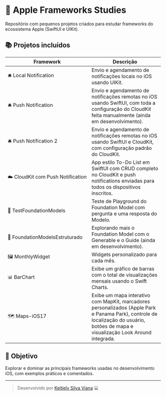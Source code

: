 # 🍎 Apple Frameworks Studies

Repositório com pequenos projetos criados para estudar frameworks do ecossistema Apple (SwiftUI e UIKit).

## 📚 Projetos incluídos

| Framework | Descrição |
|------------|------------|
| 🛎&nbsp;Local&nbsp;Notification | Envio e agendamento de notificações locais no iOS usando UIKit. |
| 🛎&nbsp;Push&nbsp;Notification | Envio e agendamento de notificações remotas no iOS usando SwiftUI, com toda a configuração do CloudKit feita manualmente (ainda em desenvolvimento). |
| 🛎&nbsp;Push&nbsp;Notification&nbsp;2 | Envio e agendamento de notificações remotas no iOS usando SwiftUI e CloudKit, com configuração padrão do CloudKit. |
| ☁️&nbsp;CloudKit&nbsp;com&nbsp;Push&nbsp;Notification | App estilo To-Do List em SwiftUI com CRUD completo no CloudKit e push notifications enviadas para todos os dispositivos inscritos. |
| 🤖&nbsp;TestFoundationModels&nbsp; | Teste de Playground do Foundation Model com pergunta e uma resposta do Modelo. |
| 🤖&nbsp;FoundationModelsEstruturado&nbsp; | Explorando mais o Foundation Model com o Generable e o Guide (ainda em desenvolvimento). |
| 🖼️&nbsp;MonthlyWidget&nbsp; | Widgets personalizado para cada mês. |
| 📊&nbsp;BarChart&nbsp; | Exibe um gráfico de barras com o total de visualizações mensais usando o Swift Charts. |
| 🗺️&nbsp;Maps-iOS17&nbsp; | Exibe um mapa interativo com MapKit, marcadores personalizados (Apple Park e Panama Park), controle de localização do usuário, botões de mapa e visualização Look Around integrada. |



## 🧠 Objetivo

Explorar e dominar as principais frameworks usadas no desenvolvimento iOS, com exemplos práticos e comentados.

---

> Desenvolvido por [Keitiely Silva Viana](https://github.com/keitiely) 💻

